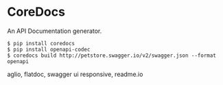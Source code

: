 # CoreDocs

An API Documentation generator.


    $ pip install coredocs
    $ pip install openapi-codec
    $ coredocs build http://petstore.swagger.io/v2/swagger.json --format openapi

aglio, flatdoc, swagger ui responsive, readme.io
